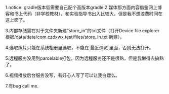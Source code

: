 1.notice:  gradle版本低需要自己配个高版本gradle
2.媒体那方面内容借鉴网上博客和书上代码（非学校教材），和实验指导书出入比较大，但是我不想浪费时间在这上面了。

3.内部存储需在对于文件夹新建“store_in”的txt文件（打开Device file explorer 根据/data/data/com.czdxwx.test/files/store_in.txt 新建）。  

4.选取照片只能在系统相册里选取，不能在 最近浏览 里面，否则无法打开。   

5.远程服务没用到parcelable打包，因为远程服务还不是很熟，但是我懒得去搞熟了。   

6.视频播放后台服务没写，有好心人写了可以让我白嫖么。   

7.有bug call me.
